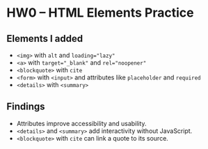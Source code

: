 # HW0 – HTML Elements Practice

## Elements I added
- `<img>` with `alt` and `loading="lazy"`
- `<a>` with `target="_blank"` and `rel="noopener"`
- `<blockquote>` with `cite`
- `<form>` with `<input>` and attributes like `placeholder` and `required`
- `<details>` with `<summary>`

## Findings
- Attributes improve accessibility and usability.
- `<details>` and `<summary>` add interactivity without JavaScript.
- `<blockquote>` with `cite` can link a quote to its source.
